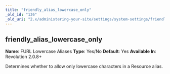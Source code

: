 ```yaml
---
title: "friendly_alias_lowercase_only"
_old_id: "136"
_old_uri: "2.x/administering-your-site/settings/system-settings/friendly_alias_lowercase_only"
---
```


## friendly\_alias\_lowercase\_only

**Name**: FURL Lowercase Aliases
**Type**: Yes/No
**Default**: Yes
**Available In**: Revolution 2.0.8+

Determines whether to allow only lowercase characters in a Resource alias.
